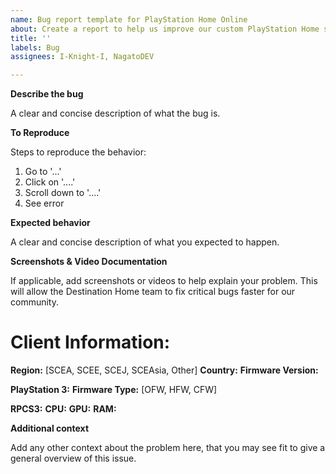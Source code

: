```yaml
---
name: Bug report template for PlayStation Home Online
about: Create a report to help us improve our custom PlayStation Home servers.
title: ''
labels: Bug
assignees: I-Knight-I, NagatoDEV

---
```


**Describe the bug**

A clear and concise description of what the bug is.

**To Reproduce**

Steps to reproduce the behavior:

1. Go to '...'
2. Click on '....'
3. Scroll down to '....'
4. See error

**Expected behavior**

A clear and concise description of what you expected to happen.

**Screenshots & Video Documentation**

If applicable, add screenshots or videos to help explain your problem. This will allow the Destination Home team to fix critical bugs faster for our community. 

# Client Information:
**Region:** [SCEA, SCEE, SCEJ, SCEAsia, Other]
**Country:**
**Firmware Version:**

**PlayStation 3:**
**Firmware Type:** [OFW, HFW, CFW]

**RPCS3:**
**CPU:**
**GPU:**
**RAM:**

**Additional context**

Add any other context about the problem here, that you may see fit to give a general overview of this issue.
